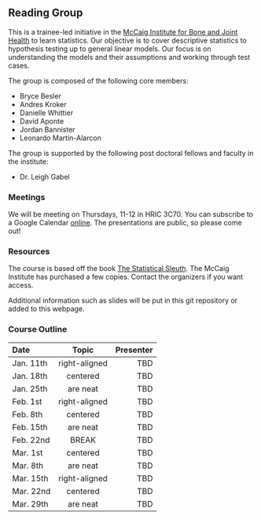 ## Reading Group

This is a trainee-led initiative in the [McCaig Institute for Bone and Joint Health](http://www.mccaiginstitute.com/) to learn statistics.
Our objective is to cover descriptive statistics to hypothesis testing up to general linear models.
Our focus is on understanding the models and their assumptions and working through test cases.

The group is composed of the following core members:
- Bryce Besler
- Andres Kroker
- Danielle Whittier
- David Aponte
- Jordan Bannister
- Leonardo Martin-Alarcon

The group is supported by the following post doctoral fellows and faculty in the institute:
- Dr. Leigh Gabel

### Meetings
We will be meeting on Thursdays, 11-12 in HRIC 3C70.
You can subscribe to a Google Calendar [online](https://calendar.google.com/calendar?cid=Zjh2cm4yY280Z3MyN29vYzRybHZpaG45dmdAZ3JvdXAuY2FsZW5kYXIuZ29vZ2xlLmNvbQ).
The presentations are public, so please come out!

### Resources
The course is based off the book [The Statistical Sleuth](http://www.statisticalsleuth.com/).
The McCaig Institute has purchased a few copies. Contact the organizers if you want access.

Additional information such as slides will be put in this git repository or added to this webpage.

### Course Outline

| Date        | Topic         | Presenter|
|:----------- |:-------------:| --------:|
| Jan. 11th   | right-aligned | TBD      |
| Jan. 18th   | centered      | TBD      |
| Jan. 25th   | are neat      | TBD      |
| Feb. 1st    | right-aligned | TBD      |
| Feb. 8th    | centered      |  TBD     |
| Feb. 15th   | are neat      |  TBD     |
| Feb. 22nd   | BREAK         | TBD      |
| Mar. 1st    | centered      | TBD      |
| Mar. 8th    | are neat      |  TBD     |
| Mar. 15th   | right-aligned | TBD      |
| Mar. 22nd   | centered      | TBD      |
| Mar. 29th   | are neat      | TBD      |





